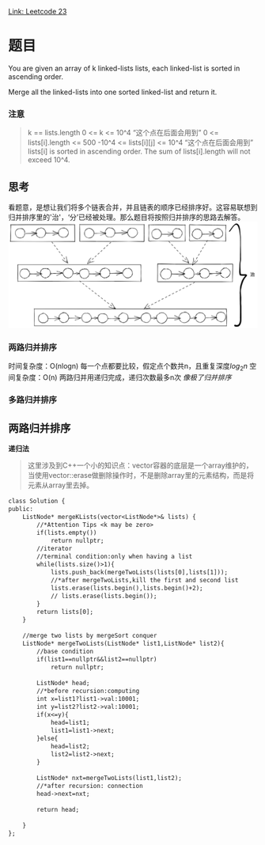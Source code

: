 [Link: Leetcode 23](https://leetcode.cn/problems/merge-k-sorted-lists/)

# 题目
You are given an array of k linked-lists lists, each linked-list is sorted in ascending order.

Merge all the linked-lists into one sorted linked-list and return it.

### 注意
>k == lists.length
0 <= k <= 10^4      “这个点在后面会用到”
0 <= lists[i].length <= 500
-10^4 <= lists[i][j] <= 10^4  “这个点在后面会用到”
lists[i] is sorted in ascending order.
The sum of lists[i].length will not exceed 10^4.

## 思考
看题意，是想让我们将多个链表合并，并且链表的顺序已经排序好。这容易联想到归并排序里的'治'，‘分’已经被处理。那么题目将按照归并排序的思路去解答。
![](../Img/23.%20Conquer%20of%20merge.png)

### 两路归并排序
时间复杂度：O(nlogn)  每一个点都要比较，假定点个数共n，且重复深度$log_2{n}$
空间复杂度：O(n) 两路归并用递归完成，递归次数最多n次
*像极了归并排序*

### 多路归并排序


## 两路归并排序
**递归法**
> 这里涉及到C++一个小的知识点：vector容器的底层是一个array维护的，当使用vector::erase做删除操作时，不是删除array里的元素结构，而是将元素从array里去掉。
```
class Solution {
public:
    ListNode* mergeKLists(vector<ListNode*>& lists) {
        //*Attention Tips <k may be zero>
        if(lists.empty())
            return nullptr;
        //iterator
        //terminal condition:only when having a list
        while(lists.size()>1){
            lists.push_back(mergeTwoLists(lists[0],lists[1]));
            //*after mergeTwoLists,kill the first and second list
            lists.erase(lists.begin(),lists.begin()+2);
            // lists.erase(lists.begin());
        }
        return lists[0];
    }

    //merge two lists by mergeSort conquer
    ListNode* mergeTwoLists(ListNode* list1,ListNode* list2){
        //base condition
        if(list1==nullptr&&list2==nullptr)
            return nullptr;
        
        ListNode* head;
        //*before recursion:computing
        int x=list1?list1->val:10001;
        int y=list2?list2->val:10001;
        if(x<=y){
            head=list1;
            list1=list1->next;
        }else{
            head=list2;
            list2=list2->next;
        }
        
        ListNode* nxt=mergeTwoLists(list1,list2);
        //*after recursion: connection
        head->next=nxt;

        return head;
        
    }
};
```



